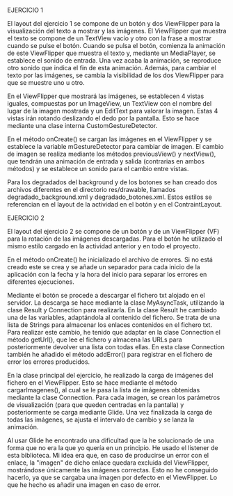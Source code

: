 EJERCICIO 1

El layout del ejercicio 1 se compone de un botón y dos ViewFlipper para la visualización del texto a mostrar y las imágenes. El ViewFlipper que muestra el texto se compone de un TextView vacío y otro con la frase a mostrar cuando se pulse el botón. Cuando se pulsa el botón, comienza la animación de este ViewFlipper que muestra el texto y, mediante un MediaPlayer, se establece el sonido de entrada. Una vez acaba la animación, se reproduce otro sonido que indica el fin de esta animación. Además, para cambiar el texto por las imágenes, se cambia la visibilidad de los dos ViewFlipper para que se muestre uno u otro.

En el ViewFlipper que mostrará las imágenes, se establecen 4 vistas iguales, compuestas por un ImageView, un TextView con el nombre del lugar de la imagen mostrada y un EditText para valorar la imagen. Estas 4 vistas irán rotando deslizando el dedo por la pantalla. Esto se hace mediante una clase interna CustomGestureDetector.

En el método onCreate() se cargan las imágenes en el ViewFlipper y se establece la variable mGestureDetector para cambiar de imagen. El cambio de imagen se realiza mediante los métodos previousView() y nextView(), que tendrán una animación de entrada y salida (contrarias en ambos métodos) y se establece un sonido para el cambio entre vistas.

Para los degradados del background y de los botones se han creado dos archivos diferentes en el directorio res/drawable, llamados degradado_background.xml y degradado_botones.xml. Estos estilos se referencian en el layout de la actividad en el botón y en el ContraintLayout.


EJERCICIO 2

El layout del ejercicio 2 se compone de un botón y de un ViewFlipper (VF) para la rotación de las imágenes descargadas. Para el botón he utilizado el mismo estilo cargado en la actividad anterior y en todo el proyecto.

En el método onCreate() he inicializado el archivo de errores. Si no está creado este se crea y se añade un separador para cada inicio de la aplicación con la fecha y la hora del inicio para separar los errores en diferentes ejecuciones.

Mediante el botón se procede a descargar el fichero txt alojado en el servidor. La descarga se hace mediante la clase MyAsyncTask, utilizando la clase Result y Connection para realizarla. En la clase Result he cambiado una de las variables, adaptándola al contenido del fichero. Se trata de una lista de Strings para almacenar los enlaces contenidos en el fichero txt. Para realizar este cambio, he tenido que adaptar en la clase Connection el método getUrl(), que lee el fichero y almacena las URLs para posteriormente devolver una lista con todas ellas. En esta clase Connection también he añadido el método addError() para registrar en el fichero de error los errores producidos.

En la clase principal del ejercicio, he realizado la carga de imágenes del fichero en el ViewFlipper. Esto se hace mediante el método cargarImagenes(), al cual se le pasa la lista de imágenes obtenidas mediante la clase Connection. Para cada imagen, se crean los parámetros de visualización (para que queden centradas en la pantalla) y posteriormente se carga mediante Glide. Una vez finalizada la carga de todas las imágenes, se ajusta el intervalo de cambio y se lanza la animación.

Al usar Glide he encontrado una dificultad que la he solucionado de una forma que no era la que yo quería en un principio. He usado el listener de esta biblioteca. Mi idea era que, en caso de producirse un error con el enlace, la "imagen" de dicho enlace quedara excluida del ViewFlipper, mostrándose únicamente las imágenes correctas. Esto no he conseguido hacerlo, ya que se cargaba una imagen por defecto en el ViewFlipper. Lo que he hecho es añadir una imagen en caso de error.